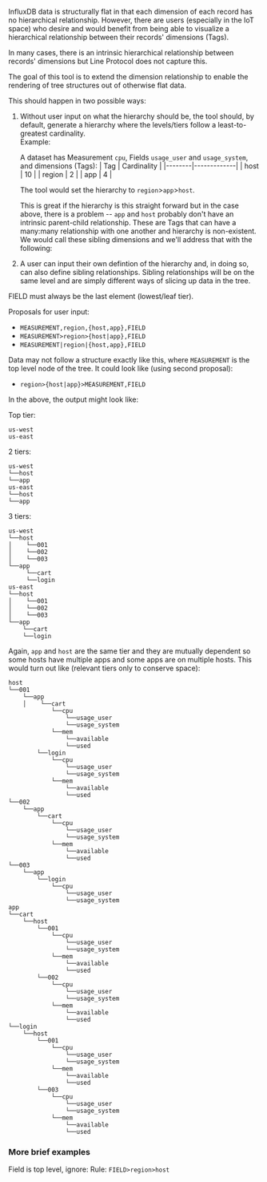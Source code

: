 InfluxDB data is structurally flat in that each dimension of each record has no hierarchical relationship.  However, there are users (especially in the IoT space) who desire and would benefit from being able to visualize a hierarchical relationship between their records' dimensions (Tags).  

In many cases, there is an intrinsic hierarchical relationship between records' dimensions but Line Protocol does not capture this.  

The goal of this tool is to extend the dimension relationship to enable the rendering of tree structures out of otherwise flat data.  

This should happen in two possible ways:

1) Without user input on what the hierarchy should be, the tool should, by default, generate a hierarchy where the levels/tiers follow a least-to-greatest cardinality.  
Example:

    A dataset has Measurement `cpu`, Fields `usage_user` and `usage_system`, and dimensions (Tags):
   | Tag    | Cardinality |
   |--------|-------------|
   | host   | 10          |
   | region | 2           |
   | app    | 4           |
   
   The tool would set the hierarchy to `region`>`app`>`host`.  

   This is great if the hierarchy is this straight forward but in the case above, there is a problem -- `app` and `host` probably don't have an intrinsic parent-child relationship.  These are Tags that can have a many:many relationship with one another and hierarchy is non-existent.  We would call these sibling dimensions and we'll address that with the following:

2) A user can input their own defintion of the hierarchy and, in doing so, can also define sibling relationships.  Sibling relationships will be on the same level and are simply different ways of slicing up data in the tree.

FIELD must always be the last element (lowest/leaf tier).

Proposals for user input:
* `MEASUREMENT,region,{host,app},FIELD`
* `MEASUREMENT>region>{host|app},FIELD`
* `MEASUREMENT|region|{host,app},FIELD`

Data may not follow a structure exactly like this, where `MEASUREMENT` is the top level node of the tree.  It could look like (using second proposal):

* `region>{host|app}>MEASUREMENT,FIELD`

In the above, the output might look like:

Top tier:
```
us-west
us-east
```
2 tiers:
```
us-west
└──host
└──app
us-east
└──host
└──app
```
3 tiers:
```
us-west
└──host
│    └──001
│    └──002
│    └──003
└──app
     └──cart
     └──login
us-east
└──host
│    └──001
│    └──002
│    └──003
└──app
    └──cart
    └──login
```
Again, `app` and `host` are the same tier and they are mutually dependent so some hosts have multiple apps and some apps are on multiple hosts.  This would turn out like (relevant tiers only to conserve space): 
```
host
└──001
    └──app
    │    └──cart
            └──cpu
                └──usage_user
                └──usage_system
            └──mem
                └──available
                └──used
        └──login
            └──cpu
                └──usage_user
                └──usage_system
            └──mem
                └──available
                └──used
└──002
    └──app
        └──cart
            └──cpu
                └──usage_user
                └──usage_system
            └──mem
                └──available
                └──used
└──003
    └──app
        └──login
            └──cpu
                └──usage_user
                └──usage_system
app
└──cart
    └──host
        └──001
            └──cpu
                └──usage_user
                └──usage_system
            └──mem
                └──available
                └──used
        └──002
            └──cpu
                └──usage_user
                └──usage_system
            └──mem
                └──available
                └──used
└──login
    └──host
        └──001
            └──cpu
                └──usage_user
                └──usage_system
            └──mem
                └──available
                └──used
        └──003
            └──cpu
                └──usage_user
                └──usage_system
            └──mem
                └──available
                └──used
```

### More brief examples
Field is top level, ignore:
Rule: `FIELD>region>host`